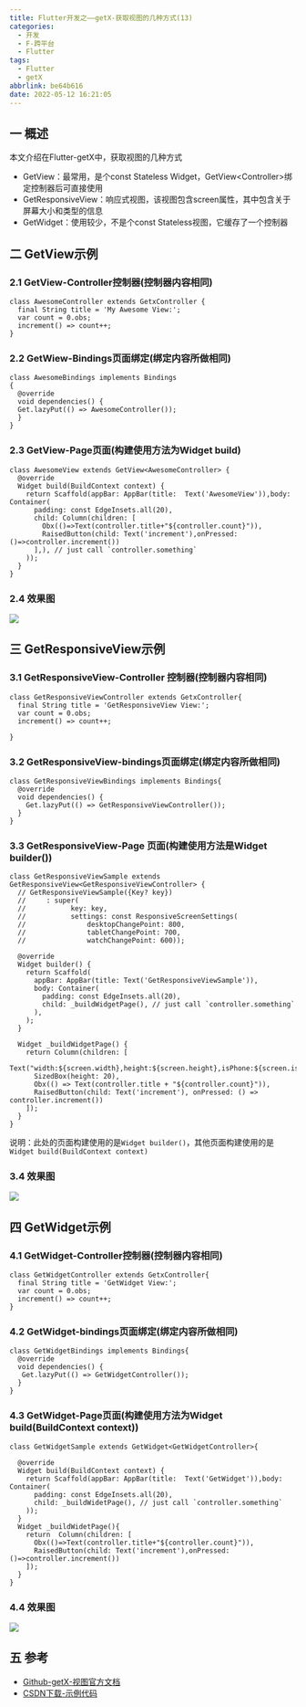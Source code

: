 ```yaml
---
title: Flutter开发之——getX-获取视图的几种方式(13)
categories:
  - 开发
  - F-跨平台
  - Flutter
tags:
  - Flutter
  - getX
abbrlink: be64b616
date: 2022-05-12 16:21:05
---
```

## 一 概述

本文介绍在Flutter-getX中，获取视图的几种方式

* GetView：最常用，是个const Stateless Widget，GetView\<Controller>绑定控制器后可直接使用
* GetResponsiveView：响应式视图，该视图包含screen属性，其中包含关于屏幕大小和类型的信息
* GetWidget：使用较少，不是个const Stateless视图，它缓存了一个控制器

<!--more-->

## 二 GetView示例

### 2.1 GetView-Controller控制器(控制器内容相同)

```
class AwesomeController extends GetxController {
  final String title = 'My Awesome View:';
  var count = 0.obs;
  increment() => count++;
}
```

### 2.2 GetWiew-Bindings页面绑定(绑定内容所做相同)

```
class AwesomeBindings implements Bindings
{
  @override
  void dependencies() {
  Get.lazyPut(() => AwesomeController());
  }
}
```

### 2.3 GetView-Page页面(构建使用方法为Widget build)

```
class AwesomeView extends GetView<AwesomeController> {
  @override
  Widget build(BuildContext context) {
    return Scaffold(appBar: AppBar(title:  Text('AwesomeView')),body: Container(
      padding: const EdgeInsets.all(20),
      child: Column(children: [
        Obx(()=>Text(controller.title+"${controller.count}")),
        RaisedButton(child: Text('increment'),onPressed: ()=>controller.increment())
      ],), // just call `controller.something`
    ));
  }
}
```

### 2.4 效果图

![][1]

## 三 GetResponsiveView示例

### 3.1 GetResponsiveView-Controller 控制器(控制器内容相同)

```
class GetResponsiveViewController extends GetxController{
  final String title = 'GetResponsiveView View:';
  var count = 0.obs;
  increment() => count++;

}
```

### 3.2 GetResponsiveView-bindings页面绑定(绑定内容所做相同)

```
class GetResponsiveViewBindings implements Bindings{
  @override
  void dependencies() {
    Get.lazyPut(() => GetResponsiveViewController());
  }
}
```

### 3.3 GetResponsiveView-Page 页面(构建使用方法是Widget builder())

```
class GetResponsiveViewSample extends GetResponsiveView<GetResponsiveViewController> {
  // GetResponsiveViewSample({Key? key})
  //     : super(
  //           key: key,
  //           settings: const ResponsiveScreenSettings(
  //               desktopChangePoint: 800,
  //               tabletChangePoint: 700,
  //               watchChangePoint: 600));

  @override
  Widget builder() {
    return Scaffold(
      appBar: AppBar(title: Text('GetResponsiveViewSample')),
      body: Container(
        padding: const EdgeInsets.all(20),
        child: _buildWidgetPage(), // just call `controller.something`
      ),
    );
  }

  Widget _buildWidgetPage() {
    return Column(children: [
      Text("width:${screen.width},height:${screen.height},isPhone:${screen.isPhone}"),
      SizedBox(height: 20),
      Obx(() => Text(controller.title + "${controller.count}")),
      RaisedButton(child: Text('increment'), onPressed: () => controller.increment())
    ]);
  }
}
```

说明：此处的页面构建使用的是`Widget builder()`，其他页面构建使用的是`Widget build(BuildContext context)`

### 3.4 效果图

![][2]
## 四 GetWidget示例

### 4.1 GetWidget-Controller控制器(控制器内容相同)

```
class GetWidgetController extends GetxController{
  final String title = 'GetWidget View:';
  var count = 0.obs;
  increment() => count++;
}
```

### 4.2 GetWidget-bindings页面绑定(绑定内容所做相同)

```
class GetWidgetBindings implements Bindings{
  @override
  void dependencies() {
   Get.lazyPut(() => GetWidgetController());
  }
}
```

### 4.3 GetWidget-Page页面(构建使用方法为Widget build(BuildContext context))

```
class GetWidgetSample extends GetWidget<GetWidgetController>{

  @override
  Widget build(BuildContext context) {
    return Scaffold(appBar: AppBar(title:  Text('GetWidget')),body: Container(
      padding: const EdgeInsets.all(20),
      child: _buildWidetPage(), // just call `controller.something`
    ));
  }
  Widget _buildWidetPage(){
    return  Column(children: [
      Obx(()=>Text(controller.title+"${controller.count}")),
      RaisedButton(child: Text('increment'),onPressed: ()=>controller.increment())
    ]);
  }
}
```

### 4.4 效果图

![][3]

## 五 参考

* [Github-getX-视图官方文档](https://github.com/jonataslaw/getx#getview)
* [CSDN下载-示例代码](https://download.csdn.net/download/Calvin_zhou/85355930)



[1]:https://cdn.staticaly.com/gh/PGzxc/CDN/master/blog-flutter/flutter-getx-view-13-getview-preview.png
[2]:https://cdn.staticaly.com/gh/PGzxc/CDN/master/blog-flutter/flutter-getx-view-13-getresponsive-preview.png
[3]:https://cdn.staticaly.com/gh/PGzxc/CDN/master/blog-flutter/flutter-getx-view-13-getwidget-preview.png

